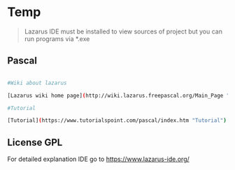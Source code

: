 # Temp

> Lazarus IDE must be installed to view sources of project
> but you can run programs via *.exe

## Pascal

``` bash

#Wiki about lazarus

[Lazarus wiki home page](http://wiki.lazarus.freepascal.org/Main_Page "Wiki")

#Tutorial

[Tutorial](https://www.tutorialspoint.com/pascal/index.htm "Tutorial")

```

## License GPL

For detailed explanation IDE go to <https://www.lazarus-ide.org/>